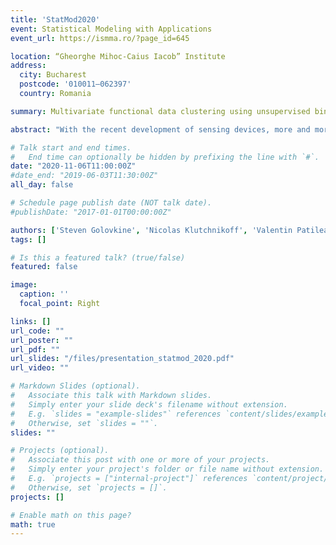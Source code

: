```yaml
---
title: 'StatMod2020'
event: Statistical Modeling with Applications
event_url: https://ismma.ro/?page_id=645

location: “Gheorghe Mihoc-Caius Iacob” Institute
address:
  city: Bucharest
  postcode: '010011–062397'
  country: Romania

summary: Multivariate functional data clustering using unsupervised binary trees.

abstract: "With the recent development of sensing devices, more and more data are recorded in both dimensions of time and space. These measures lead to large amounts of data that are often referred as multivariate functional  data. This work proposes a simple clustering procedure for such multivariate functional data. Considering a multivariate functional principal components analysis as a dimension reduction vehicle, a binary tree is grown using a parametric mixture model defined on the projection of the trajectories onto the principal components. The mixture model is fitted by an EM algorithm. Then, a joining step is introduced to eventually merge the similar nodes of the tree that do not share a direct ascendant. A detailed description of the algorithm is provided, along with an extensive numerical analysis on both simulated and real datasets."

# Talk start and end times.
#   End time can optionally be hidden by prefixing the line with `#`.
date: "2020-11-06T11:00:00Z"
#date_end: "2019-06-03T11:30:00Z"
all_day: false

# Schedule page publish date (NOT talk date).
#publishDate: "2017-01-01T00:00:00Z"

authors: ['Steven Golovkine', 'Nicolas Klutchnikoff', 'Valentin Patilea']
tags: []

# Is this a featured talk? (true/false)
featured: false

image:
  caption: ''
  focal_point: Right

links: []
url_code: ""
url_poster: ""
url_pdf: ""
url_slides: "/files/presentation_statmod_2020.pdf"
url_video: ""

# Markdown Slides (optional).
#   Associate this talk with Markdown slides.
#   Simply enter your slide deck's filename without extension.
#   E.g. `slides = "example-slides"` references `content/slides/example-slides.md`.
#   Otherwise, set `slides = ""`.
slides: ""

# Projects (optional).
#   Associate this post with one or more of your projects.
#   Simply enter your project's folder or file name without extension.
#   E.g. `projects = ["internal-project"]` references `content/project/deep-learning/index.md`.
#   Otherwise, set `projects = []`.
projects: []

# Enable math on this page?
math: true
---
```

